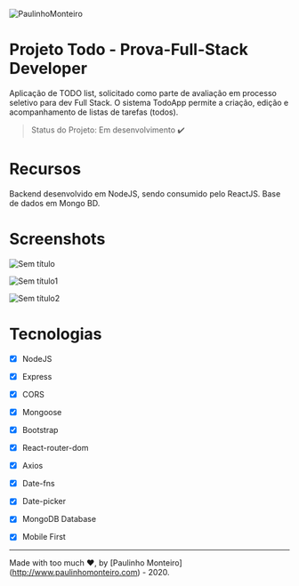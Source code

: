 ![PaulinhoMonteiro](https://user-images.githubusercontent.com/52004768/83332307-cd24cf80-a270-11ea-8a5b-53ca0036b7d0.png)

# Projeto Todo - Prova-Full-Stack Developer

Aplicação de TODO list, solicitado como parte de avaliação em processo seletivo para dev Full Stack. O sistema TodoApp permite a criação, edição e acompanhamento de listas de tarefas (todos).

> Status do Projeto: Em desenvolvimento :heavy_check_mark:

# Recursos

Backend desenvolvido em NodeJS, sendo consumido pelo ReactJS. Base de dados em Mongo BD.
  
# Screenshots

![Sem título](https://user-images.githubusercontent.com/52004768/82830282-a5f28a80-9e8b-11ea-9705-e36156fd808d.png)<br/>

![Sem título1](https://user-images.githubusercontent.com/52004768/82830285-a9861180-9e8b-11ea-84bf-b3f2fe860137.png)<br/>

![Sem título2](https://user-images.githubusercontent.com/52004768/82830286-ab4fd500-9e8b-11ea-91c6-ed3a36bdf96d.png)<br/>


# Tecnologias

- [x] NodeJS

- [x] Express

- [x] CORS

- [x] Mongoose

- [x] Bootstrap

- [x] React-router-dom

- [x] Axios

- [x] Date-fns

- [x] Date-picker

- [x] MongoDB Database

- [x] Mobile First

<hr />

Made with too much ♥, by [Paulinho Monteiro] (http://www.paulinhomonteiro.com) - 2020.
